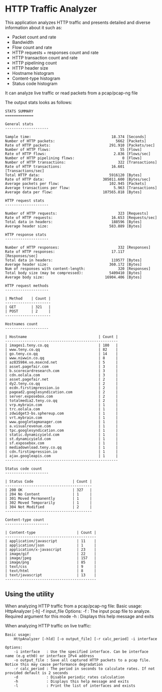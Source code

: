 HTTP Traffic Analyzer
=====================

This application analyzes HTTP traffic and presents detailed and diverse information about it such as:
- Packet count and rate
- Bandwidth
- Flow count and rate
- HTTP requests + responses count and rate
- HTTP transaction count and rate
- HTTP pipelining count
- HTTP header size
- Hostname histogram
- Content-type histogram
- Status code histogram

It can analyze live traffic or read packets from a pcap/pcap-ng file

The output stats looks as follows:

	STATS SUMMARY
	=============

	General stats
	--------------------

	Sample time:                                     18.374 [Seconds]
	Number of HTTP packets:                            5662 [Packets]
	Rate of HTTP packets:                           291.910 [Packets/sec]
	Number of HTTP flows:                                55 [Flows]
	Rate of HTTP flows:                               2.836 [Flows/sec]
	Number of HTTP pipelining flows:                      0 [Flows]
	Number of HTTP transactions:                        322 [Transactions]
	Rate of HTTP transactions:                       16.601 [Transactions/sec]
	Total HTTP data:                                5916120 [Bytes]
	Rate of HTTP data:                           305011.600 [Bytes/sec]
	Average packets per flow:                       102.945 [Packets]
	Average transactions per flow:                    5.963 [Transactions]
	Average data per flow:                       107565.818 [Bytes]

	HTTP request stats
	--------------------

	Number of HTTP requests:                            323 [Requests]
	Rate of HTTP requests:                           16.653 [Requests/sec]
	Total data in headers:                           188596 [Bytes]
	Average header size:                            583.889 [Bytes]

	HTTP response stats
	--------------------

	Number of HTTP responses:                           332 [Responses]
	Rate of HTTP responses:                          17.117 [Responses/sec]
	Total data in headers:                           119577 [Bytes]
	Average header size:                            360.172 [Bytes]
	Num of responses with content-length:               320 [Responses]
	Total body size (may be compressed):            5409410 [Bytes]
	Average body size:                            16904.406 [Bytes]

	HTTP request methods
	--------------------

	| Method    | Count |
	---------------------
	| GET       | 321   |
	| POST      | 2     |
	---------------------

	Hostnames count
	--------------------

	| Hostname                                 | Count |
	----------------------------------------------------
	| images1.teny.co.qq                       | 180   |
	| www.teny.co.qq                           | 82    |
	| go.teny.co.qq                            | 14    |
	| www.niwwin.co.qq                         | 8     |
	| az835984.vo.msecnd.net                   | 5     |
	| asset.pagefair.com                       | 3     |
	| b.scorecardresearch.com                  | 3     |
	| cdn.oolala.com                           | 3     |
	| asset.pagefair.net                       | 2     |
	| dy2.teny.co.qq                           | 2     |
	| ecdn.firstimpression.io                  | 2     |
	| pagead2.googlesyndication.com            | 2     |
	| server.exposebox.com                     | 2     |
	| totalmedia2.teny.co.qq                   | 2     |
	| vrp.mybrain.com                          | 1     |
	| trc.oolala.com                           | 1     |
	| zdwidget3-bs.sphereup.com                | 1     |
	| vrt.mybrain.com                          | 1     |
	| www.googletagmanager.com                 | 1     |
	| a.visualrevenue.com                      | 1     |
	| tpc.googlesyndication.com                | 1     |
	| static.dynamicyield.com                  | 1     |
	| st.dynamicyield.com                      | 1     |
	| sf.exposebox.com                         | 1     |
	| mediadownload.teny.co.qq                 | 1     |
	| cdn.firstimpression.io                   | 1     |
	| ajax.googleapis.com                      | 1     |
	----------------------------------------------------

	Status code count
	--------------------

	| Status Code                  | Count |
	----------------------------------------
	| 200 OK                       | 327   |
	| 204 No Content               | 1     |
	| 301 Moved Permanently        | 1     |
	| 302 Moved Temporarily        | 1     |
	| 304 Not Modified             | 2     |
	----------------------------------------

	Content-type count
	--------------------

	| Content-type                   | Count |
	------------------------------------------
	| application/javascript         | 11    |
	| application/json               | 1     |
	| application/x-javascript       | 23    |
	| image/gif                      | 22    |
	| image/jpeg                     | 157   |
	| image/png                      | 85    |
	| text/css                       | 9     |
	| text/html                      | 8     |
	| text/javascript                | 13    |
	------------------------------------------

Using the utility
-----------------
When analyzing HTTP traffic from a pcap/pcap-ng file:
	Basic usage:
		HttpAnalyzer [-h] -f input_file
	Options:
		-f           : The input pcap file to analyze. Required argument for this mode
		-h           : Displays this help message and exits

When analyzing HTTP traffic on live traffic:

	Basic usage:
		HttpAnalyzer [-hld] [-o output_file] [-r calc_period] -i interface

	Options:
		-i interface   : Use the specified interface. Can be interface name (e.g eth0) or interface IPv4 address
		-o output_file : Save all captured HTTP packets to a pcap file. Notice this may cause performance degradation
		-r calc_period : The period in seconds to calculate rates. If not provided default is 2 seconds
		-d             : Disable periodic rates calculation
		-h             : Displays this help message and exits
		-l             : Print the list of interfaces and exists